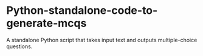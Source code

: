 # Python-standalone-code-to-generate-mcqs
A standalone Python script that takes input text and outputs multiple-choice questions.
